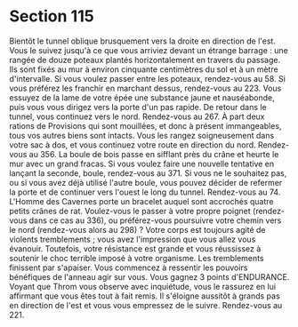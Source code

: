 # Section 115

Bientôt le tunnel oblique brusquement vers la droite en direction de l'est. Vous le suivez
jusqu'à ce que vous arriviez devant un étrange barrage : une rangée de douze poteaux
plantés horizontalement en travers du passage. Ils sont fixés au mur à environ cinquante
centimètres du sol et à un mètre d'intervalle. Si vous voulez passer entre les poteaux,
rendez-vous au 58. Si vous préférez les franchir en marchant dessus, rendez-vous au 223.
Vous essuyez de la lame de votre épée une substance jaune et nauséabonde, puis vous
vous dirigez vers la porte d'un pas rapide. De retour dans le tunnel, vous continuez vers le
nord. Rendez-vous au 267.
À part deux rations de Provisions qui sont mouillées, et donc à présent immangeables,
tous vos autres biens sont intacts. Vous les rangez soigneusement dans votre sac à dos, et
vous continuez votre route en direction du nord. Rendez-vous au 356.
La boule de bois passe en sifflant près du crâne et heurte le mur avec un grand fracas. Si
vous voulez faire une nouvelle tentative en lançant la seconde, boule, rendez-vous au
371. Si vous ne le souhaitez pas, ou si vous avez déjà utilisé l'autre boule, vous pouvez
décider de refermer la porte et de continuer vers l'ouest le long du tunnel. Rendez-vous au
74.
L'Homme des Cavernes porte un bracelet auquel sont accrochés quatre petits crânes de
rat. Voulez-vous le passer à votre propre poignet (rendez-vous dans ce cas au 336), ou
préférez-vous poursuivre votre chemin vers le nord (rendez-vous alors au 298) ?
Votre corps est toujours agité de violents tremblements ; vous avez l'impression que vous
allez vous évanouir. Toutefois, votre résistance est grande et vous réussissez à soutenir le
choc terrible imposé à votre organisme. Les tremblements finissent par s'apaiser. Vous
commencez à ressentir les pouvoirs bénéfiques de l'anneau agir sur vous. Vous gagnez 3
points d'ENDURANCE. Voyant que Throm vous observe avec inquiétude, vous le rassurez en
lui affirmant que vous êtes tout à fait remis. Il s'éloigne aussitôt à grands pas en direction
de l'est et vous vous empressez de le suivre. Rendez-vous au 221.